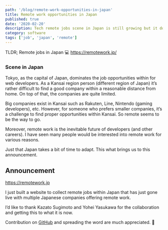 ```yaml
---
path: '/blog/remote-work-opportunities-in-japan'
title: Remote work opportunities in Japan
published: true
date: '2020-02-20'
description: Tech remote jobs scene in Japan is still growing but it does exist.
category: software
tags: ['job', 'japan', 'remote']
---
```


TLDR; Remote jobs in Japan 💻 https://remotework.jp/

### Scene in Japan

Tokyo, as the capital of Japan, dominates the job opportunities within for web developers. As a Kansai region person (different region of Japan) it’s rather difficult to find a good company within a reasonable distance from home. On top of that, the companies are quite limited.

Big companies exist in Kansai such as Rakuten, Line, Nintendo (gaming developers), etc. However, for someone who prefers smaller companies, it’s a challenge to find proper opportunities within Kansai. So remote seems to be the way to go.

Moreover, remote work is the inevitable future of developers (and other careers). I have seen many people would be interested into remote work for various reasons.

Just that Japan takes a bit of time to adapt. This what brings us to this announcement.

## Announcement

https://remotework.jp

I just built a website to collect remote jobs within Japan that has just gone live with multiple Japanese companies offering remote work.

I’d like to thank Kazato Sugimoto and Yohei Yasukawa for the collaboration and getting this to what it is now.

Contribution on [GitHub](https://github.com/remote-jp/remote-in-japan) and spreading the word are much appreciated. 🚀
